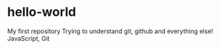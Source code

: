 # hello-world
My first repository
Trying to understand git, github and everything else!
JavaScript, Git
